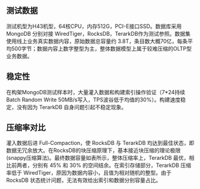 
## 测试数据

测试机型为H43机型，64核CPU，内存512G，PCI-E接口SSD。数据库采用 MongoDB 分别对接 WiredTiger，RocksDB，TerarkDB作为测试参照。数据集使用线上业务真实数据内容，原始数据总容量约 3.8T，条目数大概70亿，每条平均500字节；数据内容上数字整型为主，整体数据模型上属于较难压缩的OLTP型业务数据。

## 稳定性

在构架MongoDB测试样本时，大量灌入数据和构建索引操作验证（7*24持续Batch Random Write 50MB/s写入，TPS波谷低于均值的30%）。构建速度稳定，没有因为 TerarkDB 自身问题引起不稳定现象。

## 压缩率对比

灌入数据后进 Full-Compaction，使 RocksDB 与 TerarkDB 均达到最佳状态，即数据无冗余放大。在RocksDB的块压缩原理下，基本接近块压缩的理论极限 (snappy压缩算法)。最终数据容量如表所示，整体压缩率上，TerarkDB 最优，相比前两者，分别有 45% 和 30% 的空间结余。在索引存储部分，TerarkDB 压缩率低于 WiredTiger，原因为数据内容小，且值为相对随机的整型。由于 RocksDB 状态统计问题，无法有效给出索引和数据分别容量占比。






